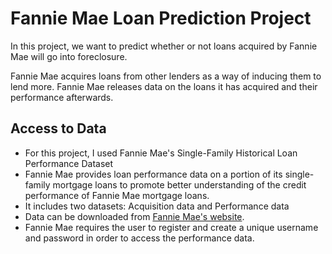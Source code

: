 # Fannie Mae Loan Prediction Project
In this project, we want to predict whether or not loans acquired by Fannie Mae will go into foreclosure. 

Fannie Mae acquires loans from other lenders as a way of inducing them to lend more. Fannie Mae releases data on the loans it has acquired and their performance afterwards. 

## Access to Data
- For this project, I used Fannie Mae's Single-Family Historical Loan Performance Dataset 
- Fannie Mae provides loan performance data on a portion of its single-family mortgage loans to promote better understanding of the credit performance of Fannie Mae mortgage loans.
- It includes two datasets: Acquisition data and Performance data
- Data can be downloaded from [Fannie Mae's website](https://capitalmarkets.fanniemae.com/credit-risk-transfer/single-family-credit-risk-transfer/fannie-mae-single-family-loan-performance-data).
- Fannie Mae requires the user to register and create a unique username and password in order to access the performance data.
